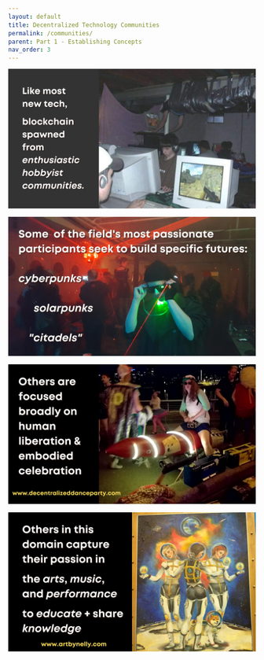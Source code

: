 ```yaml
---
layout: default
title: Decentralized Technology Communities
permalink: /communities/
parent: Part 1 - Establishing Concepts
nav_order: 3
---
```


![Communities 1](figures/comm-1.png)
<br>

![Communities 2](figures/comm-2.png)
<br>

![Communities 3](figures/comm-3.png)
<br>

![Communities 4](figures/comm-4.png)
<br>